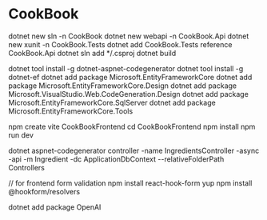 # CookBook


dotnet new sln -n CookBook
dotnet new webapi -n CookBook.Api
dotnet new xunit -n CookBook.Tests
dotnet add CookBook.Tests reference CookBook.Api
dotnet sln add */.csproj
dotnet build

dotnet tool install -g dotnet-aspnet-codegenerator
dotnet tool install -g dotnet-ef
dotnet add package Microsoft.EntityFrameworkCore
dotnet add package Microsoft.EntityFrameworkCore.Design
dotnet add package Microsoft.VisualStudio.Web.CodeGeneration.Design
dotnet add package Microsoft.EntityFrameworkCore.SqlServer
dotnet add package Microsoft.EntityFrameworkCore.Tools

npm create vite CookBookFrontend
cd CookBookFrontend
npm install
npm run dev


dotnet aspnet-codegenerator controller -name IngredientsController -async -api -m Ingredient -dc ApplicationDbContext --relativeFolderPath Controllers

// for frontend form validation
npm install react-hook-form yup 
npm install @hookform/resolvers   

dotnet add package OpenAI
